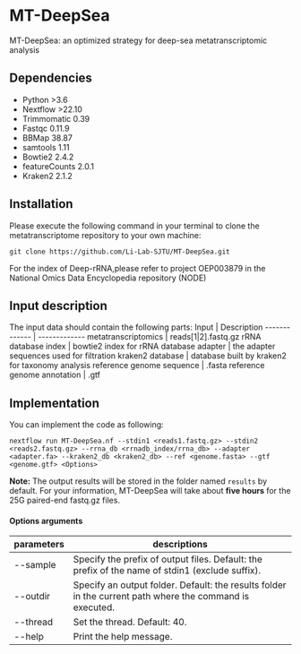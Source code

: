 # MT-DeepSea
MT-DeepSea: an optimized strategy for deep-sea metatranscriptomic analysis
## Dependencies
- Python >3.6
- Nextflow >22.10
- Trimmomatic 0.39
- Fastqc 0.11.9
- BBMap 38.87
- samtools 1.11
- Bowtie2 2.4.2
- featureCounts 2.0.1
- Kraken2 2.1.2

##  Installation
Please execute the following command in your terminal to clone the metatranscriptome repository to your own machine:
```shell
git clone https://github.com/Li-Lab-SJTU/MT-DeepSea.git
```
For the index of Deep-rRNA,please refer to project OEP003879 in the National Omics Data Encyclopedia repository (NODE)

## Input description 
The input data should contain the following parts:
Input  | Description
------------- | -------------
metatranscriptomics | reads[1\|2].fastq.gz
rRNA database index  | bowtie2 index for rRNA database
adapter | the adapter sequences used for filtration
kraken2 database | database built by kraken2 for taxonomy analysis
reference genome sequence | .fasta
reference genome annotation | .gtf

## Implementation
You can implement the code as following:
```shell
nextflow run MT-DeepSea.nf --stdin1 <reads1.fastq.gz> --stdin2 <reads2.fastq.gz> --rrna_db <rrnadb_index/rrna_db> --adapter <adapter.fa> --kraken2_db <kraken2_db> --ref <genome.fasta> --gtf <genome.gtf> <Options> 
```
**Note:** The output results will be stored in the folder named `results` by default. For your information, MT-DeepSea will take about **five hours** for the 25G paired-end fastq.gz files. 


#### Options arguments
|parameters|descriptions|
|---|---|
|--sample|Specify the prefix of output files. Default: the prefix of the name of stdin1 (exclude suffix).|
|--outdir|Specify an output folder. Default: the results folder in the current path where the command is executed.|
|--thread| Set the thread. Default: 40.|
|--help|Print the help message.|

